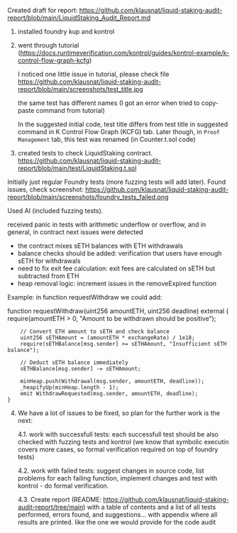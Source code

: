 Created draft for report:
https://github.com/klausnat/liquid-staking-audit-report/blob/main/LiquidStaking_Audit_Report.md

1. installed foundry kup and kontrol

2. went through tutorial (https://docs.runtimeverification.com/kontrol/guides/kontrol-example/k-control-flow-graph-kcfg)

   I noticed one little issue in tutorial, please check file 
   https://github.com/klausnat/liquid-staking-audit-report/blob/main/screenshots/test_title.jpg
   
   the same test has different names (I got an error when tried to copy-paste command from tutorial)
   
   In the suggested initial code, test title  differs from test title in suggested command in K Control Flow Graph (KCFG) tab.
   Later though, in `Proof Management` tab, this test was renamed (in Counter.t.sol code)
   
3. created tests to check LiquidStaking contract. 
https://github.com/klausnat/liquid-staking-audit-report/blob/main/test/LiquidStaking.t.sol

Initially just regular Foundry tests (more fuzzing tests will add later). Found issues, check screenshot:
https://github.com/klausnat/liquid-staking-audit-report/blob/main/screenshots/foundry_tests_failed.png

Used AI (included fuzzing tests).

received panic in tests with arithmetic underflow or overflow, and in general, in contract next issues were detected

- the contract mixes sETH balances with ETH withdrawals
- balance checks should be added: verification that users have enough sETH for withdrawals
- need to fix exit fee calculation: exit fees are calculated on sETH but subtracted from ETH
- heap removal logic: increment issues in the removeExpired function

Example: in function requestWithdraw we could add:

function requestWithdraw(uint256 amountETH, uint256 deadline) external {
        require(amountETH > 0, "Amount to be withdrawn should be positive");
        
        // Convert ETH amount to sETH and check balance
        uint256 sETHAmount = (amountETH * exchangeRate) / 1e18;
        require(sETHBalance[msg.sender] >= sETHAmount, "Insufficient sETH balance");
        
        // Deduct sETH balance immediately
        sETHBalance[msg.sender] -= sETHAmount;
        
        minHeap.push(Withdrawal(msg.sender, amountETH, deadline));
        _heapifyUp(minHeap.length - 1);
        emit WithdrawRequested(msg.sender, amountETH, deadline);
    }

4. We have a lot of issues to be fixed, so plan for the further work is the next:
   
   4.1. work with successfull tests: each successfull test should be also checked with fuzzing tests and kontrol (we know that symbolic executin covers more cases, so formal verification required on top of foundry tests)
   
   4.2. work with failed tests: suggest changes in source code, list problems for each failing function, implement changes and test with kontrol - do formal verification.
   
   4.3. Create report (README: https://github.com/klausnat/liquid-staking-audit-report/tree/main) 
        with a table of contents and a list of all tests performed, errors found, and suggestions... with appendix where all results are printed. like the one we would provide for the code audit
   